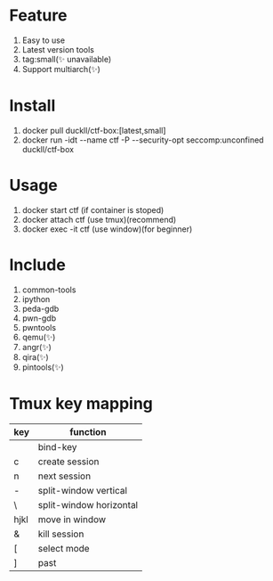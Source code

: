 # Feature

1. Easy to use
1. Latest version tools
1. tag:small(✨  unavailable)
1. Support multiarch(✨)

# Install

1. docker pull duckll/ctf-box:[latest,small]
1. docker run -idt --name ctf -P --security-opt seccomp:unconfined duckll/ctf-box

# Usage
1. docker start ctf (if container is stoped)
1. docker attach ctf (use tmux)(recommend)
1. docker exec -it ctf (use window)(for beginner)

# Include

1. common-tools
1. ipython
1. peda-gdb
1. pwn-gdb
1. pwntools
1. qemu(✨)
1. angr(✨)
1. qira(✨)
1. pintools(✨)

# Tmux key mapping

|  key  |        function         |
|  ---  |           ---           |
| <C-u> |        bind-key         |
|   c   |     create session      |
|   n   |      next session       |
|   -   |  split-window vertical  |
|   \   | split-window horizontal |
| hjkl  |     move in window      |
|   &   |      kill session       |
|   [   |       select mode       |
|   ]   |          past           |
